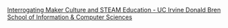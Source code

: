 [Interrogating Maker Culture and STEAM Education - UC Irvine Donald Bren School of Information & Computer Sciences](https://qi.tc/qi/118339)